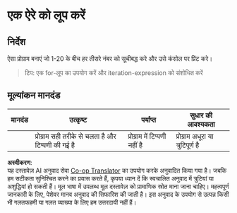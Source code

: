 <!--
CO_OP_TRANSLATOR_METADATA:
{
  "original_hash": "8b2381170bd0fd2870f5889bb8620f02",
  "translation_date": "2025-08-24T12:21:08+00:00",
  "source_file": "2-js-basics/4-arrays-loops/assignment.md",
  "language_code": "hi"
}
-->
# एक ऐरे को लूप करें

## निर्देश

ऐसा प्रोग्राम बनाएं जो 1-20 के बीच हर तीसरे नंबर को सूचीबद्ध करे और उसे कंसोल पर प्रिंट करे।

> टिप: एक for-लूप का उपयोग करें और iteration-expression को संशोधित करें

## मूल्यांकन मानदंड

| मानदंड | उत्कृष्ट                               | पर्याप्त                 | सुधार की आवश्यकता              |
| ------- | ------------------------------------- | ------------------------ | ------------------------------ |
|         | प्रोग्राम सही तरीके से चलता है और टिप्पणी की गई है | प्रोग्राम में टिप्पणी नहीं है | प्रोग्राम अधूरा या त्रुटिपूर्ण है |

**अस्वीकरण**:  
यह दस्तावेज़ AI अनुवाद सेवा [Co-op Translator](https://github.com/Azure/co-op-translator) का उपयोग करके अनुवादित किया गया है। जबकि हम सटीकता सुनिश्चित करने का प्रयास करते हैं, कृपया ध्यान दें कि स्वचालित अनुवाद में त्रुटियां या अशुद्धियां हो सकती हैं। मूल भाषा में उपलब्ध मूल दस्तावेज़ को प्रामाणिक स्रोत माना जाना चाहिए। महत्वपूर्ण जानकारी के लिए, पेशेवर मानव अनुवाद की सिफारिश की जाती है। इस अनुवाद के उपयोग से उत्पन्न किसी भी गलतफहमी या गलत व्याख्या के लिए हम उत्तरदायी नहीं हैं।
